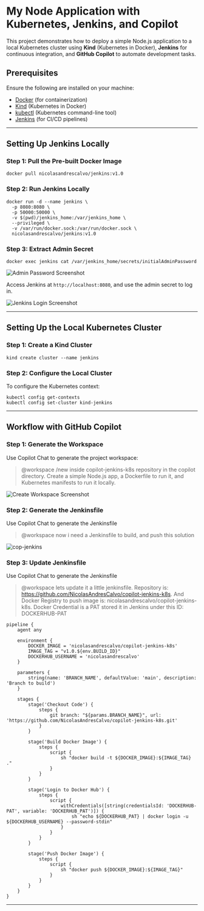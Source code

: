 # My Node Application with Kubernetes, Jenkins, and Copilot

This project demonstrates how to deploy a simple Node.js application to a local Kubernetes cluster using **Kind** (Kubernetes in Docker), **Jenkins** for continuous integration, and **GitHub Copilot** to automate development tasks.

## Prerequisites

Ensure the following are installed on your machine:

- [Docker](https://www.docker.com/products/docker-desktop) (for containerization)
- [Kind](https://kind.sigs.k8s.io/) (Kubernetes in Docker)
- [kubectl](https://kubernetes.io/docs/tasks/tools/install-kubectl/) (Kubernetes command-line tool)
- [Jenkins](https://hub.docker.com/repository/docker/nicolasandrescalvo/jenkins/general) (for CI/CD pipelines)

---

## Setting Up Jenkins Locally

### Step 1: Pull the Pre-built Docker Image

    docker pull nicolasandrescalvo/jenkins:v1.0

### Step 2: Run Jenkins Locally

    docker run -d --name jenkins \
      -p 8080:8080 \
      -p 50000:50000 \
      -v $(pwd)/jenkins_home:/var/jenkins_home \
      --privileged \
      -v /var/run/docker.sock:/var/run/docker.sock \
      nicolasandrescalvo/jenkins:v1.0

### Step 3: Extract Admin Secret

    docker exec jenkins cat /var/jenkins_home/secrets/initialAdminPassword

![Admin Password Screenshot](./images/pass.png)

Access Jenkins at `http://localhost:8080`, and use the admin secret to log in.

![Jenkins Login Screenshot](./images/jenkins.png)

---

## Setting Up the Local Kubernetes Cluster

### Step 1: Create a Kind Cluster

    kind create cluster --name jenkins

### Step 2: Configure the Local Cluster

To configure the Kubernetes context:

    kubectl config get-contexts
    kubectl config set-cluster kind-jenkins

---

## Workflow with GitHub Copilot

### Step 1: Generate the Workspace

Use Copilot Chat to generate the project workspace:

> @workspace /new inside copilot-jenkins-k8s repository in the copilot directory. Create a simple Node.js app, a Dockerfile to run it, and Kubernetes manifests to run it locally.

![Create Workspace Screenshot](./images/new.png)

### Step 2: Generate the Jenkinsfile

Use Copilot Chat to generate the Jenkinsfile

> @workspace now i need a Jenkinsfile to build, and push this solution

![cop-jenkins](./images/cop-jenkins.png)

### Step 3: Update Jenkinsfile

Use Copilot Chat to generate the Jenkinsfile

> @workspace lets update it a little jenkinsfile. Repository is: https://github.com/NicolasAndresCalvo/copilot-jenkins-k8s. And Docker Registry to push image is: nicolasandrescalvo/copilot-jenkins-k8s. Docker Credential is a PAT stored it in Jenkins under this ID: DOCKERHUB-PAT

    pipeline {
        agent any

        environment {
            DOCKER_IMAGE = 'nicolasandrescalvo/copilot-jenkins-k8s'
            IMAGE_TAG = "v1.0.${env.BUILD_ID}"
            DOCKERHUB_USERNAME = 'nicolasandrescalvo'
        }

        parameters {
            string(name: 'BRANCH_NAME', defaultValue: 'main', description: 'Branch to build')
        }

        stages {
            stage('Checkout Code') {
                steps {
                    git branch: "${params.BRANCH_NAME}", url: 'https://github.com/NicolasAndresCalvo/copilot-jenkins-k8s.git'
                }
            }

            stage('Build Docker Image') {
                steps {
                    script {
                        sh "docker build -t ${DOCKER_IMAGE}:${IMAGE_TAG} ."
                    }
                }
            }

            stage('Login to Docker Hub') {
                steps {
                    script {
                        withCredentials([string(credentialsId: 'DOCKERHUB-PAT', variable: 'DOCKERHUB_PAT')]) {
                            sh "echo ${DOCKERHUB_PAT} | docker login -u ${DOCKERHUB_USERNAME} --password-stdin"
                        }
                    }
                }
            }

            stage('Push Docker Image') {
                steps {
                    script {
                        sh "docker push ${DOCKER_IMAGE}:${IMAGE_TAG}"
                    }
                }
            }
        }
    }
---



